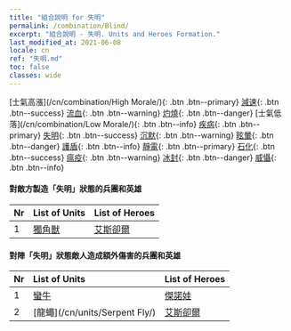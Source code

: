 ```yaml
---
title: "組合說明 for 失明"
permalink: /combination/Blind/
excerpt: "組合說明 - 失明. Units and Heroes Formation."
last_modified_at: 2021-06-08
locale: cn
ref: "失明.md"
toc: false
classes: wide
---
```


  [士氣高漲](/cn/combination/High Morale/){: .btn .btn--primary} [減速](/cn/combination/Slow/){: .btn .btn--success} [流血](/cn/combination/Bleeding/){: .btn .btn--warning} [灼燒](/cn/combination/Burning/){: .btn .btn--danger} [士氣低落](/cn/combination/Low Morale/){: .btn .btn--info} [疾病](/cn/combination/Disease/){: .btn .btn--primary} [失明](/cn/combination/Blind/){: .btn .btn--success} [沉默](/cn/combination/Silence/){: .btn .btn--warning} [眩暈](/cn/combination/Stun/){: .btn .btn--danger} [護盾](/cn/combination/Shield/){: .btn .btn--info} [靜電](/cn/combination/Static/){: .btn .btn--primary} [石化](/cn/combination/Petrify/){: .btn .btn--success} [瘟疫](/cn/combination/Plague/){: .btn .btn--warning} [冰封](/cn/combination/Freeze/){: .btn .btn--danger} [威懾](/cn/combination/Deterrence/){: .btn .btn--info} 


#### 對敵方製造「失明」狀態的兵團和英雄

  | Nr |  List of Units  | List of Heroes | 
  |:---|:----------------|:---------------| 
  | 1 | [獨角獸](/cn/units/Unicorn/) | [艾斯卻爾](/cn/heroes/Astral/) |


#### 對陣「失明」狀態敵人造成額外傷害的兵團和英雄

  | Nr |  List of Units  | List of Heroes | 
  |:---|:----------------|:---------------| 
  | 1 | [蠻牛](/cn/units/Gorgon/) | [傑諾娃](/cn/heroes/Jenova/) |
  | 2 | [龍蠅](/cn/units/Serpent Fly/) | [艾斯卻爾](/cn/heroes/Astral/) |
